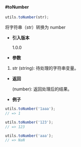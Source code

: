 #### #toNumber

```javascript
utils.toNumber(str);
```

将字符串（str）转换为 number

- **引入版本**

    1.0.0

- **参数**

1. str (string): 待处理的字符串变量。

- **返回**

    (number): 返回处理后的结果。

- **例子**

```javascript
utils.toNumber('1aaa');
// => 1

utils.toNumber('123');
// => 123

utils.toNumber('aaa');
// => NaN
```
